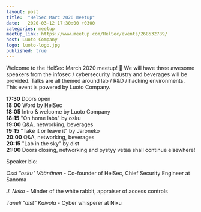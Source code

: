 ```yaml
---
layout: post
title:  "HelSec Marc 2020 meetup"
date:   2020-03-12 17:30:00 +0300
categories: meetup
meetup_link: https://www.meetup.com/HelSec/events/268532789/
host: Luoto Company
logo: luoto-logo.jpg
published: true
---
```


Welcome to the HelSec March 2020 meetup! 🤗 We will have three awesome speakers from the infosec / cybersecurity industry and beverages will be provided. Talks are all themed around lab / R&D / hacking environments. This event is powered by Luoto Company.

**17:30** Doors open  
**18:00** Word by HelSec  
**18:05** Intro & welcome by Luoto Company  
**18:15** "On home labs" by osku  
**19:00** Q&A, networking, beverages  
**19:15** "Take it or leave it" by Jaroneko  
**20:00** Q&A, networking, beverages  
**20:15** "Lab in the sky" by dist  
**21:00** Doors closing, networking and pystyy vetää shall continue elsewhere!

Speaker bio:

_Ossi "osku" Väänänen_ - Co-founder of HelSec, Chief Security Engineer at Sanoma

_J. Neko_ - Minder of the white rabbit, appraiser of access controls

_Taneli "dist" Kaivola_ - Cyber whisperer at Nixu
